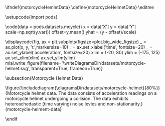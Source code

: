 \ifndef{motorcycleHemletData}
\define{motorcycleHelmetData}
\editme

\setupcode{import pods}

\code{data = pods.datasets.mcycle()
x = data['X']
y = data['Y']
scale=np.sqrt(y.var())
offset=y.mean()
yhat = (y - offset)/scale}

\displaycode{fig, ax = plt.subplots(figsize=plot.big_wide_figsize)
_ = ax.plot(x, y, 'r.',markersize=10)
_ = ax.set_xlabel('time', fontsize=20)
_ = ax.set_ylabel('acceleration', fontsize=20)
xlim = (-20, 80)
ylim = (-175, 125)
ax.set_xlim(xlim)
ax.set_ylim(ylim)
mlai.write_figure(filename='\writeDiagramsDir/datasets/motorcycle-helmet.svg', 
            transparent=True, frameon=True)}

\subsection{Motorcycle Helmet Data}

\figure{\includediagram{\diagramsDir/datasets/motorcycle-helmet}{80%}}{Motorcycle helmet data. The data consists of acceleration readings on a motorcycle helmet undergoing a collision. The data exhibits heteroschedastic (time varying) noise levles and non-stationarity.}{motorcycle-helment-data}

\endif
